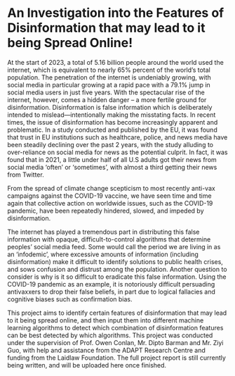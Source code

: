 # An Investigation into the Features of Disinformation that may lead to it being Spread Online!

At the start of 2023, a total of 5.16 billion people around the world used the internet, which is equivalent to nearly 65% percent of the world’s total population. The penetration of the internet is undeniably growing, with social media in particular growing at a rapid pace with a 79.1% jump in social media users in just five years.  With the spectacular rise of the internet, however, comes a hidden danger – a more fertile ground for disinformation. Disinformation is false information which is deliberately intended to mislead—intentionally making the misstating facts. 
In recent times, the issue of disinformation has become increasingly apparent and problematic. In a study conducted and published by the EU, it was found that trust in EU institutions such as healthcare, police, and news media have been steadily declining over the past 2 years, with the study alluding to over-reliance on social media for news as the potential culprit.  In fact, it was found that in 2021, a little under half of all U.S adults got their news from social media ‘often’ or ‘sometimes’, with almost a third getting their news from Twitter. 

From the spread of climate change scepticism to most recently anti-vax campaigns against the COVID-19 vaccine, we have seen time and time again that collective action on worldwide issues, such as the COVID-19 pandemic, have been repeatedly hindered, slowed, and impeded by disinformation. 

The internet has played a tremendous part in distributing this false information with opaque, difficult-to-control algorithms that determine peoples’ social media feed. Some would call the period we are living in as an ‘infodemic’, where excessive amounts of information (including disinformation) make it difficult to identify solutions to public health crises, and sows confusion and distrust among the population.   Another question to consider is why is it so difficult to eradicate this false information. 
Using the COVID-19 pandemic as an example, it is notoriously difficult persuading antivaxxers to drop their false beliefs, in part due to logical fallacies and cognitive biases such as confirmation bias. 

This project aims to identify certain features of disinformation that may lead to it being spread online, and then input them into different machine learning algorithms to detect which combination of disinformation features can be best detected by which algorithms.
This project was conducted under the supervision of Prof. Owen Conlan, Mr. Dipto Barman and Mr. Ziyi Guo, with help and assistance from the ADAPT Research Centre and funding from the Laidlaw Foundation. The full project report is still currently being written, and will be uploaded here once finished.
